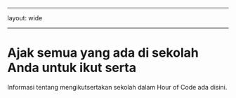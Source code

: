 * * *

layout: wide

* * *

# Ajak semua yang ada di sekolah Anda untuk ikut serta

Informasi tentang mengikutsertakan sekolah dalam Hour of Code ada disini.
